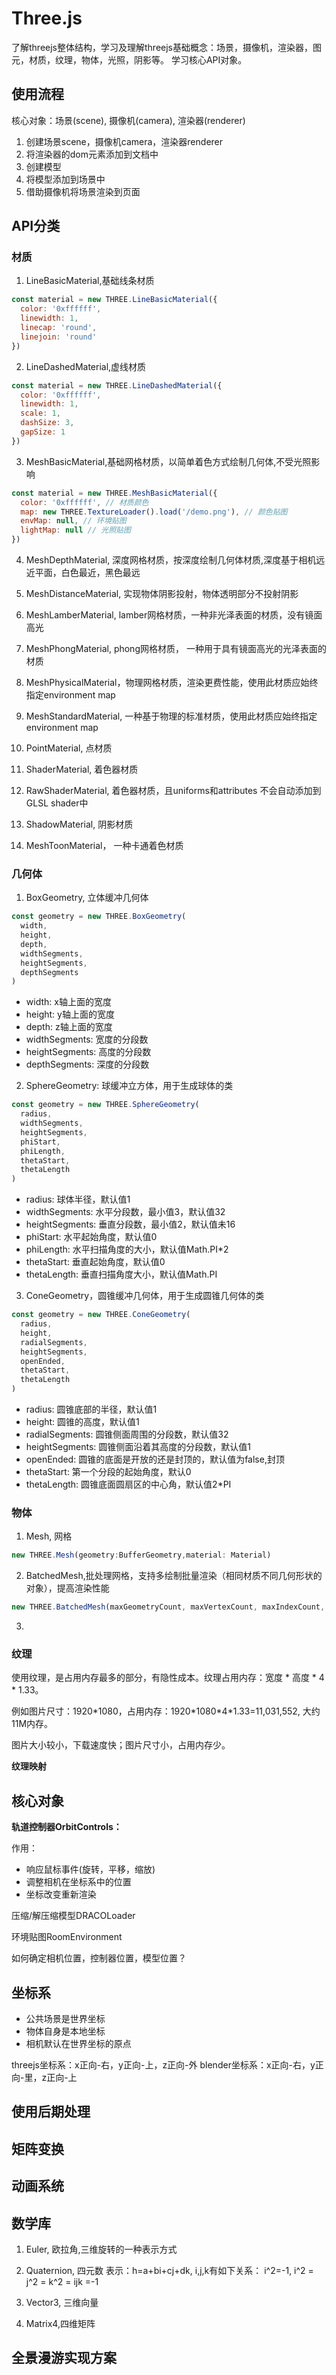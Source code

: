 # Three.js

了解threejs整体结构，学习及理解threejs基础概念：场景，摄像机，渲染器，图元，材质，纹理，物体，光照，阴影等。
学习核心API对象。

## 使用流程

核心对象：场景(scene), 摄像机(camera), 渲染器(renderer)

1. 创建场景scene，摄像机camera，渲染器renderer
2. 将渲染器的dom元素添加到文档中
3. 创建模型
4. 将模型添加到场景中
5. 借助摄像机将场景渲染到页面

## API分类

### 材质

1. LineBasicMaterial,基础线条材质

```js
const material = new THREE.LineBasicMaterial({
  color: '0xffffff',
  linewidth: 1,
  linecap: 'round',
  linejoin: 'round'
})
```

2. LineDashedMaterial,虚线材质

```js
const material = new THREE.LineDashedMaterial({
  color: '0xffffff',
  linewidth: 1,
  scale: 1,
  dashSize: 3,
  gapSize: 1
})
```

3. MeshBasicMaterial,基础网格材质，以简单着色方式绘制几何体,不受光照影响

```js
const material = new THREE.MeshBasicMaterial({
  color: '0xffffff', // 材质颜色
  map: new THREE.TextureLoader().load('/demo.png'), // 颜色贴图
  envMap: null, // 环境贴图
  lightMap: null // 光照贴图
})
```

4. MeshDepthMaterial, 深度网格材质，按深度绘制几何体材质,深度基于相机远近平面，白色最近，黑色最远

5. MeshDistanceMaterial, 实现物体阴影投射，物体透明部分不投射阴影

6. MeshLamberMaterial, lamber网格材质，一种非光泽表面的材质，没有镜面高光

7. MeshPhongMaterial, phong网格材质， 一种用于具有镜面高光的光泽表面的材质

8. MeshPhysicalMaterial，物理网格材质，渲染更费性能，使用此材质应始终指定environment map

9. MeshStandardMaterial, 一种基于物理的标准材质，使用此材质应始终指定environment map

10. PointMaterial, 点材质

11. ShaderMaterial, 着色器材质

12. RawShaderMaterial, 着色器材质，且uniforms和attributes 不会自动添加到GLSL shader中

13. ShadowMaterial, 阴影材质

14. MeshToonMaterial， 一种卡通着色材质

### 几何体

1. BoxGeometry, 立体缓冲几何体

```js
const geometry = new THREE.BoxGeometry(
  width,
  height,
  depth,
  widthSegments,
  heightSegments,
  depthSegments
)
```

- width: x轴上面的宽度
- height: y轴上面的宽度
- depth: z轴上面的宽度
- widthSegments: 宽度的分段数
- heightSegments: 高度的分段数
- depthSegments: 深度的分段数

2. SphereGeometry: 球缓冲立方体，用于生成球体的类

```js
const geometry = new THREE.SphereGeometry(
  radius,
  widthSegments,
  heightSegments,
  phiStart,
  phiLength,
  thetaStart,
  thetaLength
)
```

- radius: 球体半径，默认值1
- widthSegments: 水平分段数，最小值3，默认值32
- heightSegments: 垂直分段数，最小值2，默认值未16
- phiStart: 水平起始角度，默认值0
- phiLength: 水平扫描角度的大小，默认值Math.PI\*2
- thetaStart: 垂直起始角度，默认值0
- thetaLength: 垂直扫描角度大小，默认值Math.PI

3. ConeGeometry，圆锥缓冲几何体，用于生成圆锥几何体的类

```js
const geometry = new THREE.ConeGeometry(
  radius,
  height,
  radialSegments,
  heightSegments,
  openEnded,
  thetaStart,
  thetaLength
)
```

- radius: 圆锥底部的半径，默认值1
- height: 圆锥的高度，默认值1
- radialSegments: 圆锥侧面周围的分段数，默认值32
- heightSegments: 圆锥侧面沿着其高度的分段数，默认值1
- openEnded: 圆锥的底面是开放的还是封顶的，默认值为false,封顶
- thetaStart: 第一个分段的起始角度，默认0
- thetaLength: 圆锥底面圆扇区的中心角，默认值2\*PI

### 物体

1. Mesh, 网格

```js
new THREE.Mesh(geometry:BufferGeometry,material: Material)
```

2. BatchedMesh,批处理网格，支持多绘制批量渲染（相同材质不同几何形状的对象），提高渲染性能

```js
new THREE.BatchedMesh(maxGeometryCount, maxVertexCount, maxIndexCount, material)
```

3.

### 纹理

使用纹理，是占用内存最多的部分，有隐性成本。纹理占用内存：宽度 \* 高度 \* 4 \* 1.33。

例如图片尺寸：1920\*1080，占用内存：1920\*1080\*4\*1.33=11,031,552, 大约11M内存。

图片大小较小，下载速度快；图片尺寸小，占用内存少。

**纹理映射**

## 核心对象

**轨道控制器OrbitControls：**

作用：

- 响应鼠标事件(旋转，平移，缩放)
- 调整相机在坐标系中的位置
- 坐标改变重新渲染

压缩/解压缩模型DRACOLoader

环境贴图RoomEnvironment

如何确定相机位置，控制器位置，模型位置？

## 坐标系

- 公共场景是世界坐标
- 物体自身是本地坐标
- 相机默认在世界坐标的原点

threejs坐标系：x正向-右，y正向-上，z正向-外
blender坐标系：x正向-右，y正向-里，z正向-上

## 使用后期处理

## 矩阵变换

## 动画系统

## 数学库

1. Euler, 欧拉角,三维旋转的一种表示方式

2. Quaternion, 四元数
   表示：h=a+bi+cj+dk, i,j,k有如下关系：
   i^2=-1, i^2 = j^2 = k^2 = ijk =-1

3. Vector3, 三维向量

4. Matrix4,四维矩阵

## 全景漫游实现方案
